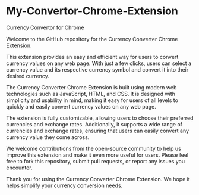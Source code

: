 # My-Convertor-Chrome-Extension
Currency Convertor for Chrome

Welcome to the GitHub repository for the Currency Converter Chrome Extension. 

This extension provides an easy and efficient way for users to convert currency values on any web page. With just a few clicks, users can select a currency value and its respective currency symbol and convert it into their desired currency. 

The Currency Converter Chrome Extension is built using modern web technologies such as JavaScript, HTML, and CSS. It is designed with simplicity and usability in mind, making it easy for users of all levels to quickly and easily convert currency values on any web page.

The extension is fully customizable, allowing users to choose their preferred currencies and exchange rates. Additionally, it supports a wide range of currencies and exchange rates, ensuring that users can easily convert any currency value they come across.

We welcome contributions from the open-source community to help us improve this extension and make it even more useful for users. Please feel free to fork this repository, submit pull requests, or report any issues you encounter.

Thank you for using the Currency Converter Chrome Extension. We hope it helps simplify your currency conversion needs.
